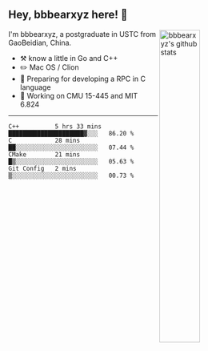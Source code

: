 ## Hey, bbbearxyz here! :wave:

<img align="right" alt="bbbearxyz's github stats" width="40%" src="https://github-readme-stats.vercel.app/api?username=bbbearxyz&show_icons=true">

I'm bbbearxyz, a postgraduate in USTC from GaoBeidian, China.

-   :hammer_and_pick:    know a little in Go and C++
-   :pencil2: Mac OS / Clion
-   :seedling: Preparing for developing a RPC in C language 
-   :thinking: Working on CMU 15-445 and MIT 6.824
---
<!--START_SECTION:waka-->
```text
C++          5 hrs 33 mins   █████████████████████▓░░░   86.20 % 
C            28 mins         ██░░░░░░░░░░░░░░░░░░░░░░░   07.44 % 
CMake        21 mins         █▒░░░░░░░░░░░░░░░░░░░░░░░   05.63 % 
Git Config   2 mins          ▒░░░░░░░░░░░░░░░░░░░░░░░░   00.73 % 
```
<!--END_SECTION:waka-->
